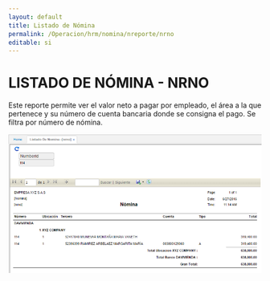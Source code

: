 ```yaml
---
layout: default
title: Listado de Nómina
permalink: /Operacion/hrm/nomina/nreporte/nrno
editable: si
---
```


# LISTADO DE NÓMINA - NRNO


Este reporte permite ver el valor neto a pagar por empleado, el área a la que pertenece y su número de cuenta bancaria donde se consigna el pago. Se filtra por número de nómina.


![](nrno1.png)








